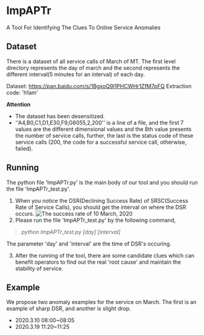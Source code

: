 # ImpAPTr
A Tool For Identifying The Clues To Online Service Anomalies

## Dataset
There is a dataset of all service calls of March of MT. The first level directory represents the day of march and the second represents the different interval(5 minutes for an interval) of each day.

Dataset: https://pan.baidu.com/s/1BgxoQ9l1PHCWHr1ZfM7pFQ  Extraction code: 'h1am'

**Attention**
- The dataset has been desensitized.
- ''A4,B0,C1,D1,E30,F9,G6055,2,200'' is a line of a file, and the first 7 values are the different dimensional values and the 8th value presents the number of service calls, further, the last is the status code of these service calls (200, the code for a successful service call, otherwise, failed).

## Running 
The python file 'ImpAPTr.py' is the main body of our tool and you should run the file 'ImpAPTr_test.py'.
1. When you notice the DSR(Declining Success Rate) of SRSC(Success Rate of Service Calls), you should get the interval on where the DSR occurs.
![The success rate of 10 March, 2020](https://github.com/wanghaoUp/ImpAPTr/blob/master/ImpAPTr_module/success_rate_3.10.png)
2. Please run the file 'ImpAPTr_test.py' by the following command,
> _python ImpAPTr\_test.py \[day] \[interval]_

The parameter 'day' and 'interval' are the time of DSR's occuring.

3. After the running of the tool, there are some candidate clues which can benefit operators to find out the real 'root cause' and maintain the stability of service.

## Example
We propose two anomaly examples for the service on March. The first is an example of sharp DSR, and another is slight drop.
- 2020.3.10 08:00~08:05
- 2020.3.19 11:20~11:25
